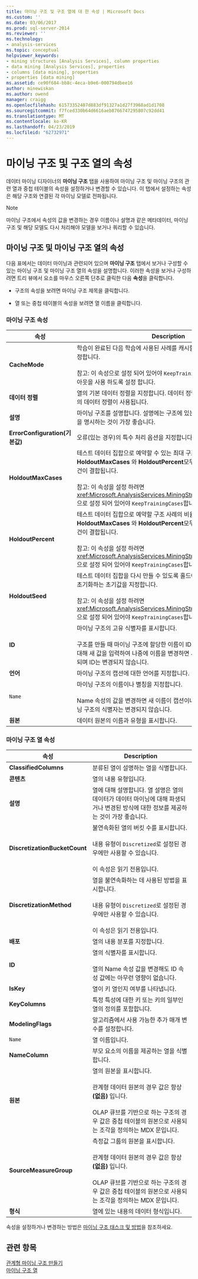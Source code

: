 ```yaml
---
title: 마이닝 구조 및 구조 열에 대 한 속성 | Microsoft Docs
ms.custom: ''
ms.date: 03/06/2017
ms.prod: sql-server-2014
ms.reviewer: ''
ms.technology:
- analysis-services
ms.topic: conceptual
helpviewer_keywords:
- mining structures [Analysis Services], column properties
- data mining [Analysis Services], properties
- columns [data mining], properties
- properties [data mining]
ms.assetid: ce90f684-bb8c-4eca-b9e6-000794dbee16
author: minewiskan
ms.author: owend
manager: craigg
ms.openlocfilehash: 61573352407d883df91327a1d27f3968ad1d1708
ms.sourcegitcommit: f7fced330b64d6616aeb8766747295807c92dd41
ms.translationtype: MT
ms.contentlocale: ko-KR
ms.lasthandoff: 04/23/2019
ms.locfileid: "62732971"
---
```

# <a name="properties-for-mining-structure-and-structure-columns"></a>마이닝 구조 및 구조 열의 속성
  데이터 마이닝 디자이너의 **마이닝 구조** 탭을 사용하여 마이닝 구조 및 마이닝 구조의 관련 열과 중첩 테이블의 속성을 설정하거나 변경할 수 있습니다. 이 탭에서 설정하는 속성은 해당 구조와 연결된 각 마이닝 모델로 전파됩니다.  
  
> [!NOTE]  
>  마이닝 구조에서 속성의 값을 변경하는 경우 이름이나 설명과 같은 메타데이터, 마이닝 구조 및 해당 모델도 다시 처리해야 모델을 보거나 쿼리할 수 있습니다.  
  
## <a name="properties-of-mining-structures-and-mining-structure-columns"></a>마이닝 구조 및 마이닝 구조 열의 속성  
 다음 표에서는 데이터 마이닝과 관련되어 있으며 **마이닝 구조** 탭에서 보거나 구성할 수 있는 마이닝 구조 및 마이닝 구조 열의 속성을 설명합니다. 이러한 속성을 보거나 구성하려면 트리 뷰에서 요소를 마우스 오른쪽 단추로 클릭한 다음 **속성**을 클릭합니다.  
  
-   구조의 속성을 보려면 마이닝 구조 제목을 클릭합니다.  
  
-   열 또는 중첩 테이블의 속성을 보려면 열 이름을 클릭합니다.  
  
### <a name="properties-of-the-mining-structure"></a>마이닝 구조 속성  
  
|속성|Description|  
|--------------|-----------------|  
|**CacheMode**|학습이 완료된 다음 학습에 사용된 사례를 캐시할지, 아니면 삭제할지를 지정합니다.<br /><br /> 참고: 이 속성으로 설정 되어 있어야 `KeepTrainingCases` 드릴스루 및 홀드 아웃을 사용 하도록 설정 합니다.|  
|**데이터 정렬**|열의 기본 데이터 정렬을 지정합니다. 데이터 정렬을 지정하지 않으면 서버의 데이터 정렬이 사용됩니다.|  
|**설명**|마이닝 구조를 설명합니다. 설명에는 구조에 있는 데이터의 용도와 컴퍼지션을 명시하는 것이 가장 좋습니다.|  
|**ErrorConfiguration(기본값)**|오류(있는 경우)의 특수 처리 옵션을 지정합니다.|  
|**HoldoutMaxCases**|테스트 데이터 집합으로 예약할 수 있는 최대 구조 사례 수를 지정합니다.  **HoldoutMaxCases** 와 **HoldoutPercent**모두에 대한 값을 지정하면 조건이 결합됩니다.<br /><br /> 참고: 이 속성을 설정 하려면 <xref:Microsoft.AnalysisServices.MiningStructure.CacheMode%2A> 으로 설정 되어 있어야 `KeepTrainingCases`합니다.|  
|**HoldoutPercent**|테스트 데이터 집합으로 예약할 구조 사례의 비율을 지정합니다. **HoldoutMaxCases** 와 **HoldoutPercent**모두에 대한 값을 지정하면 조건이 결합됩니다.<br /><br /> 참고: 이 속성을 설정 하려면 <xref:Microsoft.AnalysisServices.MiningStructure.CacheMode%2A> 으로 설정 되어 있어야 `KeepTrainingCases`합니다.|  
|**HoldoutSeed**|테스트 데이터 집합을 다시 만들 수 있도록 홀드아웃 테스트 집합의 분할을 초기화하는 초기값을 지정합니다.<br /><br /> 참고: 이 속성을 설정 하려면 <xref:Microsoft.AnalysisServices.MiningStructure.CacheMode%2A> 으로 설정 되어 있어야 `KeepTrainingCases`합니다.|  
|**ID**|마이닝 구조의 고유 식별자를 표시합니다.<br /><br /> 구조를 만들 때 마이닝 구조에 할당한 이름이 ID로 사용됩니다. `Name` 속성에 대해 새 값을 입력하여 나중에 이름을 변경하면 새 이름이 별칭으로만 사용되며 ID는 변경되지 않습니다.|  
|**언어**|마이닝 구조의 캡션에 대한 언어를 지정합니다.|  
|`Name`|마이닝 구조의 이름이나 별칭을 지정합니다.<br /><br /> Name 속성의 값을 변경하면 새 이름이 캡션이나 별칭으로만 사용되며 마이닝 구조의 식별자는 변경되지 않습니다.|  
|**원본**|데이터 원본의 이름과 유형을 표시합니다.|  
  
### <a name="properties-of-the-mining-structure-columns"></a>마이닝 구조 열 속성  
  
|속성|Description|  
|--------------|-----------------|  
|**ClassifiedColumns**|분류된 열이 설명하는 열을 식별합니다.|  
|**콘텐츠**|열의 내용 유형입니다.|  
|**설명**|열에 대해 설명합니다. 열 설명은 열의 데이터가 데이터 마이닝에 대해 파생되거나 변경된 방식에 대한 정보를 제공하는 것이 가장 좋습니다.|  
|**DiscretizationBucketCount**|불연속화된 열의 버킷 수를 표시합니다.<br /><br /> 내용 유형이 `Discretized`로 설정된 경우에만 사용할 수 있습니다.<br /><br /> 이 속성은 읽기 전용입니다.|  
|**DiscretizationMethod**|열을 불연속화하는 데 사용된 방법을 표시합니다.<br /><br /> 내용 유형이 `Discretized`로 설정된 경우에만 사용할 수 있습니다.<br /><br /> 이 속성은 읽기 전용입니다.|  
|**배포**|열의 내용 분포를 지정합니다.|  
|**ID**|열의 식별자를 표시합니다.<br /><br /> 열의 Name 속성 값을 변경해도 ID 속성 값에는 아무런 영향이 없습니다.|  
|**IsKey**|열이 키 열인지 여부를 나타냅니다.|  
|**KeyColumns**|특정 특성에 대한 키 또는 키의 일부인 열의 정의를 포함합니다.|  
|**ModelingFlags**|알고리즘에서 사용 가능한 추가 매개 변수를 설정합니다.|  
|`Name`|열 이름입니다.|  
|**NameColumn**|부모 요소의 이름을 제공하는 열을 식별합니다.|  
|**원본**|열의 원본을 표시합니다.<br /><br /> 관계형 데이터 원본의 경우 값은 항상 **(없음)** 입니다.<br /><br /> OLAP 큐브를 기반으로 하는 구조의 경우 값은 중첩 테이블의 원본으로 사용되는 조각을 정의하는 MDX 문입니다.|  
|**SourceMeasureGroup**|측정값 그룹의 원본을 표시합니다.<br /><br /> 관계형 데이터 원본의 경우 값은 항상 **(없음)** 입니다.<br /><br /> OLAP 큐브를 기반으로 하는 구조의 경우 값은 중첩 테이블의 원본으로 사용되는 조각을 정의하는 MDX 문입니다.|  
|**형식**|열에 있는 내용의 데이터 형식입니다.|  
  
 속성을 설정하거나 변경하는 방법은 [마이닝 구조 태스크 및 방법](mining-structure-tasks-and-how-tos.md)을 참조하세요.  
  
## <a name="see-also"></a>관련 항목  
 [관계형 마이닝 구조 만들기](create-a-relational-mining-structure.md)   
 [마이닝 구조 열](mining-structure-columns.md)  
  
  
